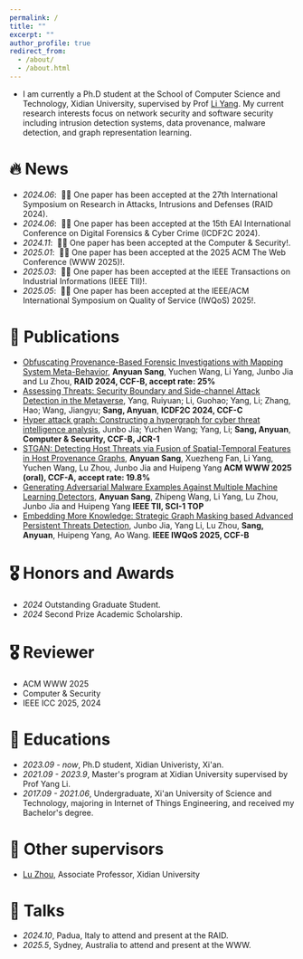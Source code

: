 ```yaml
---
permalink: /
title: ""
excerpt: ""
author_profile: true
redirect_from: 
  - /about/
  - /about.html
---
```


- I am currently a Ph.D student at the School of Computer Science and Technology, Xidian University, supervised by Prof  [Li Yang](https://web.xidian.edu.cn/yangli/). My current research interests focus on network security and software security including intrusion detection systems, data provenance, malware detection, and graph representation learning. 

# 🔥 News
- *2024.06*: &nbsp;🎉🎉 One paper has been accepted at the 27th International Symposium on Research in Attacks, Intrusions and Defenses (RAID 2024). 
- *2024.06*: &nbsp;🎉🎉 One paper has been accepted at the 15th EAI International Conference on Digital Forensics & Cyber Crime (ICDF2C 2024).
- *2024.11*: &nbsp;🎉🎉 One paper has been accepted at the Computer & Security!. 
- *2025.01*: &nbsp;🎉🎉 One paper has been accepted at the 2025 ACM The Web Conference (WWW 2025)!.
- *2025.03*: &nbsp;🎉🎉 One paper has been accepted at the IEEE Transactions on Industrial Informations (IEEE TII)!.
- *2025.05*: &nbsp;🎉🎉 One paper has been accepted at the IEEE/ACM International Symposium on Quality of Service (IWQoS) 2025!. 
# 📝 Publications 

- [Obfuscating Provenance-Based Forensic Investigations with Mapping System Meta-Behavior](https://dl.acm.org/doi/10.1145/3678890.3678916), **Anyuan Sang**, Yuchen Wang, Li Yang, Junbo Jia and Lu Zhou, **RAID 2024, CCF-B, accept rate: 25%**
- [Assessing Threats: Security Boundary and Side-channel Attack Detection in the Metaverse](https://icdf2c.eai-conferences.org/2024/accepted_papers/), Yang, Ruiyuan; Li, Guohao; Yang, Li; Zhang, Hao; Wang, Jiangyu; **Sang, Anyuan**, **ICDF2C 2024, CCF-C**
- [Hyper attack graph: Constructing a hypergraph for cyber threat intelligence analysis](https://www.sciencedirect.com/science/article/pii/S0167404824004991?via%3Dihub), Junbo Jia; Yuchen Wang; Yang, Li; **Sang, Anyuan**, **Computer \& Security, CCF-B, JCR-1**
- [STGAN: Detecting Host Threats via Fusion of Spatial-Temporal Features in Host Provenance Graphs](https://dl.acm.org/doi/10.1145/3696410.3714925), **Anyuan Sang**, Xuezheng Fan, Li Yang, Yuchen Wang,  Lu Zhou, Junbo Jia and Huipeng Yang **ACM WWW 2025 (oral), CCF-A, accept rate: 19.8%**
- [Generating Adversarial Malware Examples Against Multiple Machine Learning Detectors](https://ieeexplore.ieee.org/document/10969090), **Anyuan Sang**, Zhipeng Wang, Li Yang, Lu Zhou, Junbo Jia and Huipeng Yang **IEEE TII, SCI-1 TOP**
- [Embedding More Knowledge: Strategic Graph Masking based Advanced Persistent Threats Detection](https://anyuan1999.github.io), Junbo Jia, Yang Li, Lu Zhou, **Sang, Anyuan**, Huipeng Yang, Ao Wang. **IEEE IWQoS 2025, CCF-B**
# 🎖 Honors and Awards
- *2024* Outstanding Graduate Student.
- *2024* Second Prize Academic Scholarship.

# 🎖 Reviewer
- ACM WWW 2025
- Computer & Security
- IEEE ICC 2025, 2024

# 📖 Educations
- *2023.09 - now*, Ph.D student, Xidian Univeristy, Xi'an.
- *2021.09 - 2023.9*, Master's program at Xidian University supervised by Prof Yang Li. 
- *2017.09 - 2021.06*, Undergraduate, Xi'an University of Science and Technology, majoring in Internet of Things Engineering, and received my Bachelor's degree. 

# 📖 Other supervisors
- [Lu Zhou](https://faculty.xidian.edu.cn/ZHOULU/zh_CN/index.htm), Associate Professor, Xidian University

# 💬 Talks
- *2024.10*, Padua, Italy to attend and present at the RAID.
- *2025.5*, Sydney, Australia to attend and present at the WWW.

